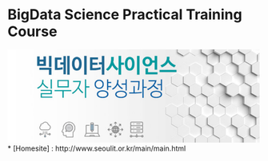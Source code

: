 # BigData Science Practical Training Course


<img src="./images/img_main_front.png">
* [Homesite] : http://www.seoulit.or.kr/main/main.html
